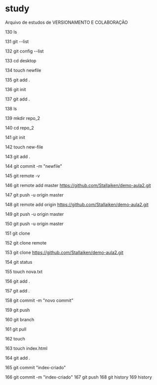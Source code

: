 # study
Arquivo de estudos de VERSIONAMENTO E COLABORAÇÃO

  130  ls
  
  131  git --list
  
  132  git config --list
  
  133  cd desktop
  
  134  touch newfile
  
  135  git add .
  
  136  git init
  
  137  git add .
  
  138  ls
  
  139  mkdir repo_2
  
  140  cd repo_2
  
  141  git init
  
  142  touch new-file
  
  143  git add .
  
  144  git commit -m "newfile"
  
  145  git remote -v
  
  146  git remote add master https://github.com/Stallaiken/demo-aula2.git
  
  147  git push -u origin master
  
  148  git remote add origin https://github.com/Stallaiken/demo-aula2.git
  
  149  git push -u origin master
  
  150  git push -u origin master
  
  151  git clone
  
  152  git clone remote
  
  153  git clone https://github.com/Stallaiken/demo-aula2.git

  154  git status
  
  155  touch nova.txt
  
  156  git add .
  
  157  git add .
  
  158  git commit -m "novo commit"
  
  159  git push

  160  git branch
  
  161  git pull
  
  162  touch
  
  163  touch index.html
  
  164  git add .
  
  165  git commit "index-criado"
  
  166  git commit -m "index-criado"
  167  git push
  168  git history
  169  history
